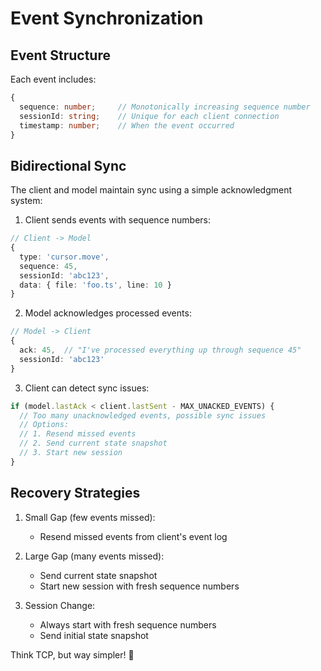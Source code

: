 # Event Synchronization

## Event Structure
Each event includes:
```typescript
{
  sequence: number;     // Monotonically increasing sequence number
  sessionId: string;    // Unique for each client connection
  timestamp: number;    // When the event occurred
}
```

## Bidirectional Sync
The client and model maintain sync using a simple acknowledgment system:

1. Client sends events with sequence numbers:
```typescript
// Client -> Model
{
  type: 'cursor.move',
  sequence: 45,
  sessionId: 'abc123',
  data: { file: 'foo.ts', line: 10 }
}
```

2. Model acknowledges processed events:
```typescript
// Model -> Client
{
  ack: 45,  // "I've processed everything up through sequence 45"
  sessionId: 'abc123'
}
```

3. Client can detect sync issues:
```typescript
if (model.lastAck < client.lastSent - MAX_UNACKED_EVENTS) {
  // Too many unacknowledged events, possible sync issues
  // Options:
  // 1. Resend missed events
  // 2. Send current state snapshot
  // 3. Start new session
}
```

## Recovery Strategies
1. Small Gap (few events missed):
   - Resend missed events from client's event log
   
2. Large Gap (many events missed):
   - Send current state snapshot
   - Start new session with fresh sequence numbers

3. Session Change:
   - Always start with fresh sequence numbers
   - Send initial state snapshot

Think TCP, but way simpler! 🚀
